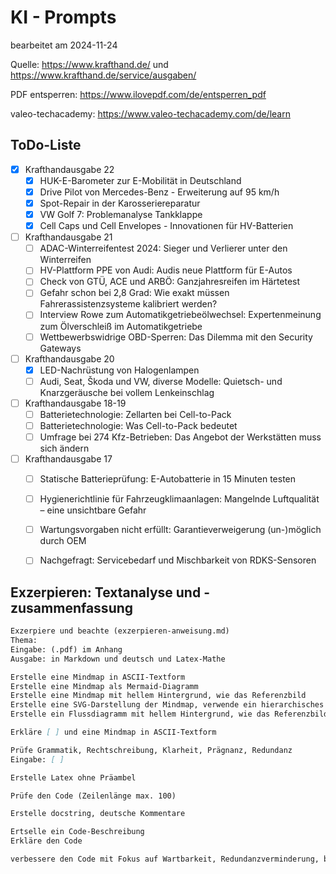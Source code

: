 # KI - Prompts

bearbeitet am 2024-11-24

Quelle: <https://www.krafthand.de/> und <https://www.krafthand.de/service/ausgaben/>

PDF entsperren: <https://www.ilovepdf.com/de/entsperren_pdf>

valeo-techacademy: <https://www.valeo-techacademy.com/de/learn>

## ToDo-Liste

- [x] Krafthandausgabe 22
  - [x] HUK-E-Barometer zur E-Mobilität in Deutschland
  - [x] Drive Pilot von Mercedes-Benz - Erweiterung auf 95 km/h
  - [x] Spot-Repair in der Karosseriereparatur
  - [x] VW Golf 7: Problemanalyse Tankklappe
  - [x] Cell Caps und Cell Envelopes - Innovationen für HV-Batterien

- [ ] Krafthandausgabe 21
  - [ ] ADAC-Winterreifentest 2024: Sieger und Verlierer unter den Winterreifen
  - [ ] HV-Plattform PPE von Audi: Audis neue Plattform für E-Autos
  - [ ] Check von GTÜ, ACE und ARBÖ: Ganzjahresreifen im Härtetest
  - [ ] Gefahr schon bei 2,8 Grad: Wie exakt müssen Fahrerassistenzsysteme kalibriert werden?
  - [ ] Interview Rowe zum Automatikgetriebeölwechsel: Expertenmeinung zum Ölverschleiß im Automatikgetriebe
  - [ ] Wettbewerbswidrige OBD-Sperren: Das Dilemma mit den Security Gateways

- [ ] Krafthandausgabe 20
  - [x] LED-Nachrüstung von Halogenlampen
  - [ ] Audi, Seat, Škoda und VW, diverse Modelle: Quietsch- und Knarzgeräusche bei vollem Lenkeinschlag

- [ ] Krafthandausgabe 18-19
  - [ ] Batterietechnologie: Zellarten bei Cell-to-Pack
  - [ ] Batterietechnologie: Was Cell-to-Pack bedeutet
  - [ ] Umfrage bei 274 Kfz-Betrieben: Das Angebot der Werkstätten muss sich ändern

- [ ] Krafthandausgabe 17
  - [ ] Statische Batterieprüfung: E-Autobatterie in 15 Minuten testen
  - [ ] Hygienerichtlinie für Fahrzeugklimaanlagen: Mangelnde Luftqualität – eine unsichtbare Gefahr
  - [ ] Wartungsvorgaben nicht erfüllt: Garantieverweigerung (un-)möglich durch OEM
  - [ ] Nachgefragt: Servicebedarf und Mischbarkeit von RDKS-Sensoren


## Exzerpieren: Textanalyse und -zusammenfassung

```markdown
Exzerpiere und beachte (exzerpieren-anweisung.md)
Thema:
Eingabe: (.pdf) im Anhang
Ausgabe: in Markdown und deutsch und Latex-Mathe

Erstelle eine Mindmap in ASCII-Textform
Erstelle eine Mindmap als Mermaid-Diagramm
Erstelle eine Mindmap mit hellem Hintergrund, wie das Referenzbild
Erstelle eine SVG-Darstellung der Mindmap, verwende ein hierarchisches Layout mit verschiedenen Farben und Formen
Erstelle ein Flussdiagramm mit hellem Hintergrund, wie das Referenzbild

Erkläre [ ] und eine Mindmap in ASCII-Textform

Prüfe Grammatik, Rechtschreibung, Klarheit, Prägnanz, Redundanz
Eingabe: [ ]

Erstelle Latex ohne Präambel

Prüfe den Code (Zeilenlänge max. 100)

Erstelle docstring, deutsche Kommentare

Ertselle ein Code-Beschreibung
Erkläre den Code

verbessere den Code mit Fokus auf Wartbarkeit, Redundanzverminderung, bessere Konsolenausgabe und Benutzerfreundlichkeit
```